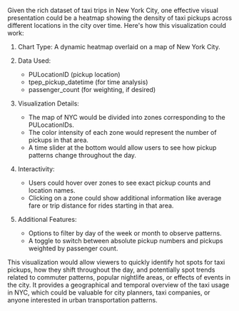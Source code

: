 Given the rich dataset of taxi trips in New York City, one effective visual presentation could be a heatmap showing the density of taxi pickups across different locations in the city over time. Here's how this visualization could work:

1. Chart Type: A dynamic heatmap overlaid on a map of New York City.

2. Data Used:
   - PULocationID (pickup location)
   - tpep_pickup_datetime (for time analysis)
   - passenger_count (for weighting, if desired)

3. Visualization Details:
   - The map of NYC would be divided into zones corresponding to the PULocationIDs.
   - The color intensity of each zone would represent the number of pickups in that area.
   - A time slider at the bottom would allow users to see how pickup patterns change throughout the day.

4. Interactivity:
   - Users could hover over zones to see exact pickup counts and location names.
   - Clicking on a zone could show additional information like average fare or trip distance for rides starting in that area.

5. Additional Features:
   - Options to filter by day of the week or month to observe patterns.
   - A toggle to switch between absolute pickup numbers and pickups weighted by passenger count.

This visualization would allow viewers to quickly identify hot spots for taxi pickups, how they shift throughout the day, and potentially spot trends related to commuter patterns, popular nightlife areas, or effects of events in the city. It provides a geographical and temporal overview of the taxi usage in NYC, which could be valuable for city planners, taxi companies, or anyone interested in urban transportation patterns.